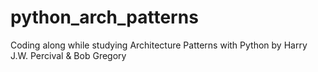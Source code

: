 # python_arch_patterns

Coding along while studying Architecture Patterns with Python by Harry J.W. Percival & Bob Gregory
